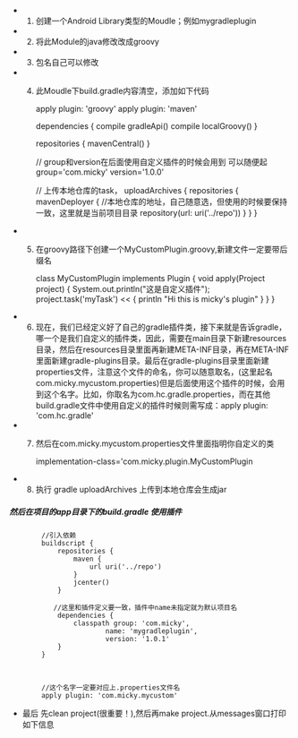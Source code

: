 
- 1. 创建一个Android Library类型的Moudle；例如mygradleplugin
- 2. 将此Module的java修改改成groovy
- 3. 包名自己可以修改
- 4. 此Moudle下build.gradle内容清空，添加如下代码




        apply plugin: 'groovy'
        apply plugin: 'maven'

        dependencies {
            compile gradleApi()
            compile localGroovy()
        }

        repositories {
            mavenCentral()
        }

        // group和version在后面使用自定义插件的时候会用到 可以随便起
        group='com.micky'
        version='1.0.0'

        // 上传本地仓库的task，
        uploadArchives {
            repositories {
                mavenDeployer {
                //本地仓库的地址，自己随意选，但使用的时候要保持一致，这里就是当前项目目录
                    repository(url: uri('../repo'))
                }
            }
        }


- 5. 在groovy路径下创建一个MyCustomPlugin.groovy,新建文件一定要带后缀名


        class MyCustomPlugin implements Plugin<Project> {
            void apply(Project project) {
                System.out.println("这是自定义插件");
                project.task('myTask') << {
                    println "Hi this is micky's plugin"
                }
            }
        }

- 6. 现在，我们已经定义好了自己的gradle插件类，接下来就是告诉gradle，哪一个是我们自定义的插件类，因此，需要在main目录下新建resources目录，然后在resources目录里面再新建META-INF目录，再在META-INF里面新建gradle-plugins目录。最后在gradle-plugins目录里面新建properties文件，注意这个文件的命名，你可以随意取名，(这里起名com.micky.mycustom.properties)但是后面使用这个插件的时候，会用到这个名字。比如，你取名为com.hc.gradle.properties，而在其他build.gradle文件中使用自定义的插件时候则需写成：apply plugin: 'com.hc.gradle'



- 7. 然后在com.micky.mycustom.properties文件里面指明你自定义的类


        implementation-class='com.micky.plugin.MyCustomPlugin

- 8. 执行 gradle uploadArchives 上传到本地仓库会生成jar

##### 然后在项目的app目录下的build.gradle 使用插件



            //引入依赖
            buildscript {
                repositories {
                    maven {
                        url uri('../repo')
                    }
                    jcenter()
                }

               //这里和插件定义要一致，插件中name未指定就为默认项目名
                dependencies {
                    classpath group: 'com.micky',
                            name: 'mygradleplugin',
                            version: '1.0.1'
                }
            }



            //这个名字一定要对应上.properties文件名
            apply plugin: 'com.micky.mycustom'

- 最后 先clean project(很重要！),然后再make project.从messages窗口打印如下信息

